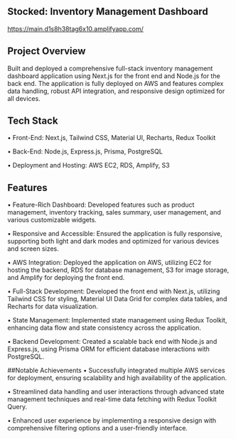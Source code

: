 ## Stocked: Inventory Management Dashboard
https://main.d1s8h38tag6x10.amplifyapp.com/

## Project Overview
Built and deployed a comprehensive full-stack inventory management dashboard application using Next.js for the front end and Node.js for the back end. The application is fully deployed on AWS and features complex data handling, robust API integration, and responsive design optimized for all devices.


## Tech Stack
• Front-End: Next.js, Tailwind CSS, Material UI, Recharts, Redux Toolkit

• Back-End: Node.js, Express.js, Prisma, PostgreSQL

• Deployment and Hosting: AWS EC2, RDS, Amplify, S3

## Features
• Feature-Rich Dashboard: Developed features such as product management, inventory tracking, sales summary, user management, and various customizable widgets.

• Responsive and Accessible: Ensured the application is fully responsive, supporting both light and dark modes and optimized for various devices and screen sizes.

• AWS Integration: Deployed the application on AWS, utilizing EC2 for hosting the backend, RDS for database management, S3 for image storage, and Amplify for deploying the front end.

• Full-Stack Development: Developed the front end with Next.js, utilizing Tailwind CSS for styling, Material UI Data Grid for complex data tables, and Recharts for data visualization.

• State Management: Implemented state management using Redux Toolkit, enhancing data flow and state consistency across the application.

• Backend Development: Created a scalable back end with Node.js and Express.js, using Prisma ORM for efficient database interactions with PostgreSQL.


##Notable Achievements
• Successfully integrated multiple AWS services for deployment, ensuring scalability and high availability of the application.

• Streamlined data handling and user interactions through advanced state management techniques and real-time data fetching with Redux Toolkit Query.

• Enhanced user experience by implementing a responsive design with comprehensive filtering options and a user-friendly interface.
